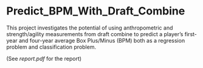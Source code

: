 # Predict_BPM_With_Draft_Combine
This project investigates the potential of using anthropometric and strength/agility measurements from draft combine to predict a player’s first-year and four-year average Box Plus/Minus (BPM) both as a regression problem and classification problem.

(See *report.pdf* for the report)
